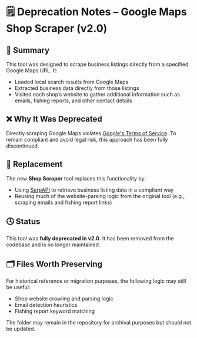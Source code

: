 # 🗒️ Deprecation Notes – Google Maps Shop Scraper (v2.0)

## 🧾 Summary

This tool was designed to scrape business listings directly from a specified Google Maps URL. It:

- Loaded local search results from Google Maps
- Extracted business data directly from those listings
- Visited each shop’s website to gather additional information such as emails, fishing reports, and other contact details

## ❌ Why It Was Deprecated

Directly scraping Google Maps violates [Google's Terms of Service](https://mapsplatform.google.com/terms/). To remain compliant and avoid legal risk, this approach has been fully discontinued.

## 🔄 Replacement

The new **Shop Scraper** tool replaces this functionality by:

- Using [SerpAPI](https://serpapi.com/) to retrieve business listing data in a compliant way
- Reusing much of the website-parsing logic from the original tool (e.g., scraping emails and fishing report links)

## 🕓 Status

This tool was **fully deprecated in v2.0**. It has been removed from the codebase and is no longer maintained.

## 🗂️ Files Worth Preserving

For historical reference or migration purposes, the following logic may still be useful:

- Shop website crawling and parsing logic
- Email detection heuristics
- Fishing report keyword matching

The folder may remain in the repository for archival purposes but should not be updated.

